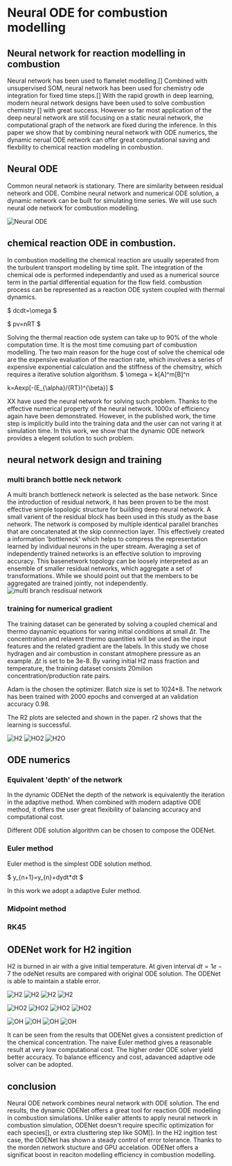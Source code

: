 # Neural ODE for combustion modelling

## Neural network for reaction modelling in combustion
Neural network has been used to flamelet modelling.[]
Combined with unsupervised SOM, neural network has been used for chemistry ode integration for fixed time steps.[]
With the rapid growth in deep learning, modern neural network designs have been used to solve combustion chemistry [] with great success. However so far most application of the deep neural network are still focusing on a static neural network, the computational graph of the network are fixed during the inference. In this paper we show that by combining neural network with ODE numerics, the dynamic nerual ODE network can offer great computational saving and flexbility to chemical reaction modeling in combustion.



## Neural ODE
Common neural network is stationary. 
There are similarity between residual network and ODE.
Combine neural network and numerical ODE solution, a dynamic network can be built for simulating time series. We will use such neural ode network for combustion modelling. 

![Neural ODE](img/nueralODE.jpeg)

## chemical reaction ODE in combustion.
In combustion modelling the chemical reaction are usually seperated from the turbulent transport modelling by time split. The integration of the chemical ode is performed independantly and used as a numerical source term in the partial differential equation for the flow field. 
combustion process can be represented as a reaction ODE system coupled with thermal dynamics.

$
dcdt=\omega
$

$
pv=nRT
$

Solving the thermal reaction ode system can take up to 90% of the whole computation time. It is the most time comusing part of combustion modelling. 
The two main reason for the huge cost of solve the chemical ode are the expensive evaluation of the reaction rate, which involves a series of expensive exponential calculation and the stiffness of the chemsitry, which requires a iterative solution algorithsm. 
$
\omega = k[A]^m[B]^n

k=Aexp[-(E_{\alpha}/{RT})^{\beta}]
$

XX have used the neural network for solving such problem. Thanks to the effective numerical property of the neural network. 1000x of efficiency again have been demonstrated. However, in the published work, the time step is implicitly build into the training data and the user can not varing it at simulation time. In this work, we show that the dynamic ODE network provides a elegent solution to such problem. 

## neural network design and training
### multi branch bottle neck network
A multi branch bottleneck network is selected as the base network. Since the introduction of residual network, it has been proven to be the most effective simple topologic structure for building deep neural network. A small varient of the residual block has been used in this study as the base network. 
The network is composed by multiple identical parallel branches that are concatenated at the skip connnection layer. This effectively created a information 'bottleneck' which helps to compress the representation learned by individual neurons in the uper stream. Averaging a set of independently trained networks is an effective solution to improving accuracy. This basenetwork topology can be loosely interpreted as an ensemble of smaller residual networks, which  aggregate a set of
transformations. While we should point out that the members to be aggregated are trained jointly, not independently.
![multi branch resdisual network](img/res.png)
### training for numerical gradient
The training dataset can be generated by solving a coupled chemical and thermo daynamic equations for varing initial conditions at small $\Delta t$. The concentration and relavent thermo quantities will be used as the input features and the related gradient are the labels. In this study we chose hydragen and air combustion in constant atmophere pressure as an example. $\Delta t$ is set to be 3e-8. By varing initial H2 mass fraction and temperature, the training dataset consists 20milion concentration/production rate pairs. 

Adam is the chosen the optimizer. Batch size is set to 1024*8. The network has been trained with 2000 epochs and converged at an  validation accuracy 0.98.

The R2 plots are selected and shown in the paper. 
r2 shows that the learning is successful.

![H2](fig/H2_r2.png)
![HO2](fig/HO2_r2.png)
![H2O](fig/H2O_r2.png)

## ODE numerics
### Equivalent 'depth' of the network
In the dynamic ODENet the depth of the network is equivalently the iteration in the adaptive method. When combined with modern adaptive ODE method, it offers the user great flexibility of balancing accuracy and computational cost. 

Different ODE solution algorithm can be chosen to compose the ODENet. 

### Euler method
Euler method is the simplest ODE solution method.

$
y_{n+1}=y_{n}+dydt*dt
$

In this work we adopt a adaptive Euler method.

### Midpoint method

### RK45




## ODENet work for H2 ingition 
H2 is burned in air with a give initial temperature. At given interval $dt=1e-7$ the odeNet results are compared with original ODE solution. The ODENet is able to maintain a stable error. 

![H2](fig/euler_1401_H2.png)
![H2](fig/midpoint_1401_H2.png)
![H2](fig/rk4_1401_H2.png)
![H2](fig/adaptive_1401_H2.png)

![HO2](fig/euler_1401_HO2.png)
![HO2](fig/midpoint_1401_HO2.png)
![HO2](fig/rk4_1401_HO2.png)
![HO2](fig/adaptive_1401_HO2.png)

![OH](fig/euler_1401_OH.png)
![OH](fig/midpoint_1401_OH.png)
![OH](fig/rk4_1401_OH.png)
![OH](fig/adaptive_1401_OH.png)

It can be seen from the results that ODENet gives a consistent prediction of the chemical concentration. The naive Euler method gives a reasonable result at very low computational cost. The higher order ODE solver yield better accuracy. To balance efficency and cost, adavanced adaptive ode solver can be adopted. 


## conclusion
Neural ODE network combines neural network with ODE solution. The end results, the dynamic ODENet offers a great tool for reaction ODE modelling in combustion simulations. Unlike ealier attents to apply neural network in combustion simulation, ODENet doesn't require specific optimization for each species[], or extra clusttering step like SOM[]. In the H2 ingition test case, the ODENet has shown a steady control of error tolerance. Thanks to the morden network stucture and GPU accelation. ODENet offers a significat boost in reaciton modelling efficiency in combustion modelling.  
